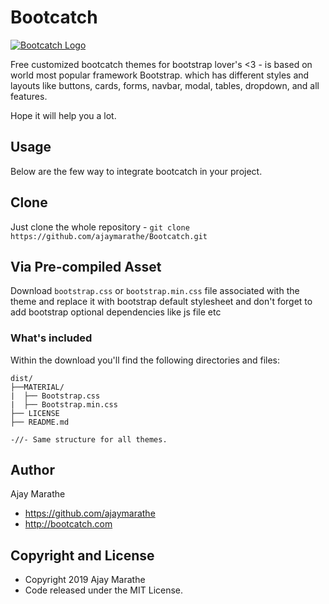 # Bootcatch

[![Bootcatch Logo](http://www.bootcatch.com/bootcatch-themes.png)](http://www.bootcatch.com)

Free customized bootcatch themes for bootstrap lover's <3 - is based on world most popular framework Bootstrap. which has different styles and layouts like buttons, cards, forms, navbar, modal, tables, dropdown, and all features.

Hope it will help you a lot.

## Usage

Below are the few way to integrate bootcatch in your project.

## Clone

Just clone the whole repository - `git clone https://github.com/ajaymarathe/Bootcatch.git`

## Via Pre-compiled Asset

Download `bootstrap.css` or `bootstrap.min.css` file associated with the theme and replace it with bootstrap default stylesheet and don't forget to add bootstrap optional dependencies like js file etc

### What's included

Within the download you'll find the following directories and files:

```
dist/
├──MATERIAL/ 
|  ├── Bootstrap.css
|  ├── Bootstrap.min.css
├── LICENSE
├── README.md

-//- Same structure for all themes.

```

## Author

Ajay Marathe

+ https://github.com/ajaymarathe
+ http://bootcatch.com

## Copyright and License

- Copyright 2019 Ajay Marathe
- Code released under the MIT License.
